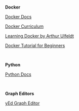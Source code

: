 **Docker**

[Docker Docs](https://docs.docker.com/)

[Docker Curriculum](https://docker-curriculum.com/)

[Learning Docker by Arthur Ulfeldt](https://www.linkedin.com/learning/learning-docker-2)

[Docker Tutorial for Beginners](https://www.youtube.com/watch?v=fqMOX6JJhGo)

&nbsp;

**Python**

[Python Docs](https://www.python.org/doc/)

&nbsp;

**Graph Editors**

[yEd Graph Editor](https://www.yworks.com/products/yed)
